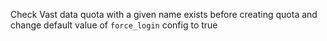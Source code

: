 Check Vast data quota with a given name exists before creating quota and change default value of `force_login` config to true
